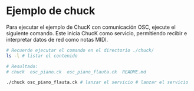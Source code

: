 <!-- LTeX: enabled=true language=es -->
<!-- :set spell! -->
<!-- :MarkdownPreview -->
<!-- :GenTocMarked -->

# Ejemplo de chuck

Para ejecutar el ejemplo de ChucK con comunicación OSC,
ejecute el siguiente comando. Este inicia ChucK como servicio,
permitiendo recibir e interpretar datos de red como notas MIDI.

```bash
# Recuerde ejecutar el comando en el directorio ./chuck/
ls -l # listar el contenido
```
```bash
# Resultado:
# chuck  osc_piano.ck  osc_piano_flauta.ck  README.md
```

```bash
./chuck osc_piano_flauta.ck # lanzar el servicio # lanzar el servicio
```

